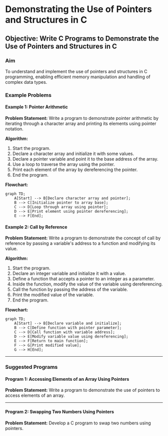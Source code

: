 
# Demonstrating the Use of Pointers and Structures in C

## Objective: Write C Programs to Demonstrate the Use of Pointers and Structures in C

### Aim

To understand and implement the use of pointers and structures in C programming, enabling efficient memory manipulation and handling of complex data types.

### Example Problems

#### Example 1: Pointer Arithmetic

**Problem Statement:** Write a program to demonstrate pointer arithmetic by iterating through a character array and printing its elements using pointer notation.

**Algorithm:**

1.  Start the program.
2.  Declare a character array and initialize it with some values.
3.  Declare a pointer variable and point it to the base address of the array.
4.  Use a loop to traverse the array using the pointer.
5.  Print each element of the array by dereferencing the pointer.
6.  End the program.

**Flowchart:**

```mermaid
graph TD;
    A[Start] --> B[Declare character array and pointer];
    B --> C[Initialize pointer to array base];
    C --> D[Loop through array using pointer];
    D --> E[Print element using pointer dereferencing];
    E --> F[End];

```

#### Example 2: Call by Reference

**Problem Statement:** Write a program to demonstrate the concept of call by reference by passing a variable's address to a function and modifying its value.

**Algorithm:**

1.  Start the program.
2.  Declare an integer variable and initialize it with a value.
3.  Define a function that accepts a pointer to an integer as a parameter.
4.  Inside the function, modify the value of the variable using dereferencing.
5.  Call the function by passing the address of the variable.
6.  Print the modified value of the variable.
7.  End the program.

**Flowchart:**

```mermaid
graph TD;
    A[Start] --> B[Declare variable and initialize];
    B --> C[Define function with pointer parameter];
    C --> D[Call function with variable address];
    D --> E[Modify variable value using dereferencing];
    E --> F[Return to main function];
    F --> G[Print modified value];
    G --> H[End];

```


----------

### Suggested Programs

#### **Program 1: Accessing Elements of an Array Using Pointers**

**Problem Statement:** Write a program to demonstrate the use of pointers to access elements of an array.

----------

#### **Program 2: Swapping Two Numbers Using Pointers**

**Problem Statement:** Develop a C program to swap two numbers using pointers.


<!--stackedit_data:
eyJoaXN0b3J5IjpbLTE1NzkwNjc3MzZdfQ==
-->